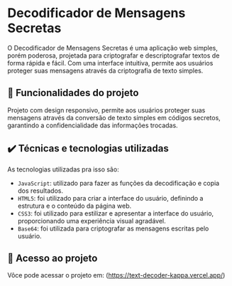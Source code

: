 # Decodificador de Mensagens Secretas

O Decodificador de Mensagens Secretas é uma aplicação web simples, porém poderosa, projetada para criptografar e descriptografar textos de forma rápida e fácil. Com uma interface intuitiva, permite aos usuários proteger suas mensagens através da criptografia de texto simples.

## 🔨 Funcionalidades do projeto

Projeto com design responsivo, permite aos usuários proteger suas mensagens através da conversão de texto simples em códigos secretos, garantindo a confidencialidade das informações trocadas.

## ✔️ Técnicas e tecnologias utilizadas

As  tecnologias utilizadas pra isso são:

- `JavaScript`: utilizado para fazer as funções da decodificação e copia dos resultados.
- `HTML5`: foi utilizado para criar a interface do usuário, definindo a estrutura e o conteúdo da página web.       
- `CSS3`: foi utilizado para estilizar e apresentar a interface do usuário, proporcionando uma experiência visual agradável.
- `Base64`: foi utilizada para criptografar as mensagens escritas pelo usuário.

## 📁 Acesso ao projeto

Vôce pode acessar o projeto em: (https://text-decoder-kappa.vercel.app/)
